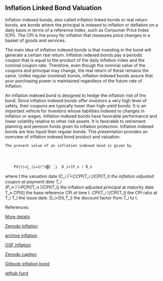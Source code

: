 ## Inflation Linked Bond Valuation

Inflation indexed bonds, also called inflation linked bonds or real return bonds, are bonds where the principal is indexed to inflation or deflation on a daily basis in terms of a reference index, such as Consumer Price Index (CPI). The CPI is the proxy for inflation that measures price changes in a basket of goods and services. 

The main idea of inflation indexed bonds is that investing in the bond will generate a certain real return. Inflation indexed bonds pay a periodic coupon that is equal to the product of the daily inflation index and the nominal coupon rate. Therefore, even though the nominal value of the coupons and principal may change, the real return of these remains the same. Unlike regular (nominal) bonds, inflation indexed bonds assure that your purchasing power is maintained regardless of the future rate of inflation. 

An inflation indexed bond is designed to hedge the inflation risk of the bond. Since inflation indexed bonds offer investors a very high level of safety, their coupons are typically lower than high-yield bonds. It is an important vehicle for investors whose liabilities indexed to changes in inflation or wages. Inflation indexed bonds have favorable performance and lower volatility relative to other risk assets. It is favorable to retirement planning and pension funds given its inflation protection. Inflation indexed bonds are less liquid than regular bonds. This presentation provides an overview of inflation indexed bond product and valuation. 

	The present value of an inflation indexed bond is given by

	 


 		PV(t)=∑_(i=1)^n▒C ̅_i  D_i+(P_n ) ̅D_n
where
	t	the valuation date
	(C_i ) ̅=C*CPI(T_i )/CPI(T_I)	the inflation adjusted coupon at payment  date T_i                      
	(P_n ) ̅=P*CPI(T_n )/CPI(T_I)	the inflation adjusted principal at maturity date T_n
	CPI(t)	the base reference CPI at time t.
	CPI(T_i )/CPI(T_I)	the CPI ratio at T_i
	T_I	the issue date.
	D_i=D(t,T_i)	the discount factor from T_i to t.




References:


[More details](./FiInflationBond-15.pdf)

[Zenodo inflation](https://zenodo.org/record/6484024#.YpU4jcPMKUk)

[archive inflation](https://ia903408.us.archive.org/33/items/fi-inflation-bond-15/FiInflationBond-archive.pdf)

[OSF inflation](https://osf.io/f2qm9/download)

[Zenodo caption](https://zenodo.org/record/6561073#.YpDwZagpDq4)

[Gitbook inflation bond](https://cmrm11.gitbook.io/inflation-indexed-bond/)

[github fund](https://github.com/cfrm17/FundExposure-)